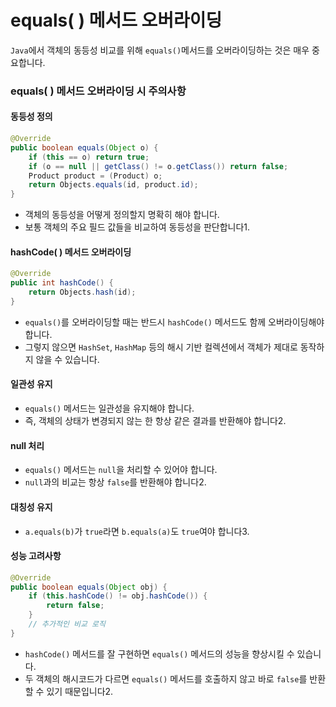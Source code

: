 # equals( ) 메서드 오버라이딩

`Java`에서 객체의 동등성 비교를 위해 `equals()`메서드를 오버라이딩하는 것은 매우 중요합니다.

### equals( ) 메서드 오버라이딩 시 주의사항

#### 동등성 정의

```java
@Override
public boolean equals(Object o) {
    if (this == o) return true;
    if (o == null || getClass() != o.getClass()) return false;
    Product product = (Product) o;
    return Objects.equals(id, product.id);
}
```

- 객체의 동등성을 어떻게 정의할지 명확히 해야 합니다.
- 보통 객체의 주요 필드 값들을 비교하여 동등성을 판단합니다1.

#### hashCode( ) 메서드 오버라이딩

```java
@Override
public int hashCode() {
    return Objects.hash(id);
}
```

- `equals()`를 오버라이딩할 때는 반드시 `hashCode()` 메서드도 함께 오버라이딩해야 합니다.
- 그렇지 않으면 `HashSet`, `HashMap` 등의 해시 기반 컬렉션에서 객체가 제대로 동작하지 않을 수 있습니다.

#### 일관성 유지

- `equals()` 메서드는 일관성을 유지해야 합니다.
- 즉, 객체의 상태가 변경되지 않는 한 항상 같은 결과를 반환해야 합니다2.

#### null 처리

- `equals()` 메서드는 `null`을 처리할 수 있어야 합니다.
- `null`과의 비교는 항상 `false`를 반환해야 합니다2.

#### 대칭성 유지

- `a.equals(b)`가 `true`라면 `b.equals(a)`도 `true`여야 합니다3.

#### 성능 고려사항

```java
@Override
public boolean equals(Object obj) {
    if (this.hashCode() != obj.hashCode()) {
        return false;
    }
    // 추가적인 비교 로직
}
```

- `hashCode()` 메서드를 잘 구현하면 `equals()` 메서드의 성능을 향상시킬 수 있습니다.
- 두 객체의 해시코드가 다르면 `equals()` 메서드를 호출하지 않고 바로 `false`를 반환할 수 있기 때문입니다2.
